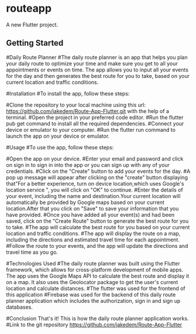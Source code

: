 # routeapp

A new Flutter project.

## Getting Started

#Daily Route Planner
#The daily route planner is an app that helps you plan your daily route to optimize your time and make sure you get to all your appointments or events on time. The app allows you to input all your events for the day and then generates the best route for you to take, based on your current location and traffic conditions.

#Installation
#To install the app, follow these steps:

#Clone the repository to your local machine using this url: https://github.com/jakedem/Route-App-Flutter.git with the help of a terminal.
#Open the project in your preferred code editor.
#Run the flutter pub get command to install all the required dependencies.
#Connect your device or emulator to your computer.
#Run the flutter run command to launch the app on your device or emulator.


#Usage
#To use the app, follow these steps:

#Open the app on your device.
#Enter your email and password and click on sign in to  sign in into the app or you can sign up with any of your credentials.
#Click on the "Create" button to add your events  for the day.
#A pop up message will appear after clicking on the "create" button displaying that"For a better experience, turn on device location,which uses Google's location service ", you will click on "OK" to continue.
#Enter the details of your event, including the name and destination.Your current location will automatically be provided by Google maps based on your current location.After that you click on "Save" to save your information that you have provided.
#Once you have added all your event(s) and had been saved, click on the "Create  Route" button to generate the best route for you to take.
#The app will calculate the best route for you based on your current location and traffic conditions.
#The app will display the route on a map, including the directions and estimated travel time for each appointment.
#Follow the route to your events, and the app will update the directions and travel time as you go.


#Technologies Used
#The  daily route planner was built using the Flutter framework, which allows for cross-platform development of mobile apps. The app uses the Google Maps API to calculate the best route and display it on a map. It also uses the Geolocator package to get the user's current location and calculate distances.
#The flutter was used for the frontend of this application
#Firebase was used for the backend of this daily route planner application which includes the authorization, sign in and sign up databases.


#Conclusion
That's it! This is how the  daily route planner application works.
#Link to the git repository
https://github.com/jakedem/Route-App-Flutter




